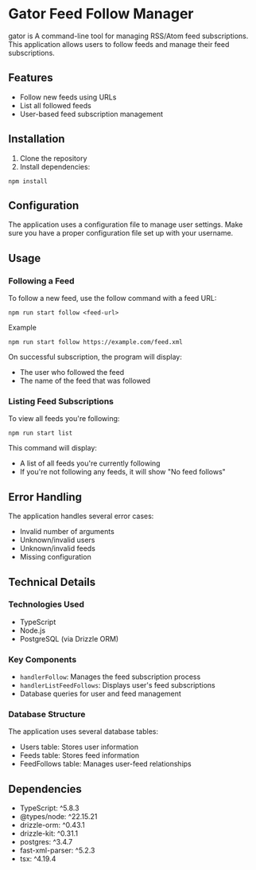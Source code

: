 ﻿# Gator Feed Follow Manager
gator is 
A command-line tool for managing RSS/Atom feed subscriptions. This application allows users to follow feeds and manage their feed subscriptions.

## Features

- Follow new feeds using URLs
- List all followed feeds
- User-based feed subscription management

## Installation

1. Clone the repository
2. Install dependencies:
```
npm install
```
## Configuration

The application uses a configuration file to manage user settings. Make sure you have a proper configuration file set up with your username.

## Usage

### Following a Feed

To follow a new feed, use the follow command with a feed URL:
```
npm run start follow <feed-url>
```
Example
```aiignore
npm run start follow https://example.com/feed.xml
```
On successful subscription, the program will display:
- The user who followed the feed
- The name of the feed that was followed

### Listing Feed Subscriptions

To view all feeds you're following:
```aiignore
npm run start list
```
This command will display:
- A list of all feeds you're currently following
- If you're not following any feeds, it will show "No feed follows"

## Error Handling

The application handles several error cases:
- Invalid number of arguments
- Unknown/invalid users
- Unknown/invalid feeds
- Missing configuration

## Technical Details

### Technologies Used

- TypeScript
- Node.js
- PostgreSQL (via Drizzle ORM)

### Key Components

- `handlerFollow`: Manages the feed subscription process
- `handlerListFeedFollows`: Displays user's feed subscriptions
- Database queries for user and feed management

### Database Structure

The application uses several database tables:
- Users table: Stores user information
- Feeds table: Stores feed information
- FeedFollows table: Manages user-feed relationships

## Dependencies

- TypeScript: ^5.8.3
- @types/node: ^22.15.21
- drizzle-orm: ^0.43.1
- drizzle-kit: ^0.31.1
- postgres: ^3.4.7
- fast-xml-parser: ^5.2.3
- tsx: ^4.19.4
